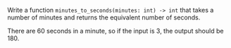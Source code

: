 Write a function `minutes_to_seconds(minutes: int) -> int` that takes a number of minutes and returns the equivalent number of seconds.

There are 60 seconds in a minute, so if the input is 3, the output should be 180.
